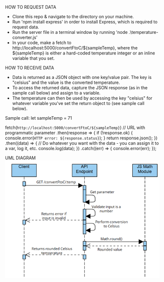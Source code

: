 HOW TO REQUEST DATA
- Clone this repo & navigate to the directory on your machine.
- Run 'npm install express' in order to install Express, which is required to request data.
- Run the server file in a terminal window by running 'node .\temperature-converter.js'
- In your code, make a fetch to http://localhost:5000/convertFtoC/${sampleTemp}, where the ${sampleTemp} is either a hard-coded temperature integer or an inline variable that you set.

HOW TO RECEIVE DATA
- Data is returned as a JSON object with one key/value pair. The key is "celsius" and the value is the converted temperature.
- To access the returned data, capture the JSON response (as in the sample call below) and assign to a variable.
- The temperature can then be used by accessing the key "celsius" for whatever variable you've set the return object to (see sample call below).

Sample call: 
let sampleTemp = 71

fetch(`http://localhost:5000/convertFtoC/${sampleTemp}`) // URL with programmatic parameter
  .then(response => {
    if (!response.ok) {
      console.error(`HTTP error: ${response.status}`);
    }
    return response.json();
  })
  .then((data) => {
    // Do whatever you want with the data - you can assign it to a var, log it, etc.
    console.log(data);
  })
  .catch((err) => {
    console.error(err);
  });

UML DIAGRAM
![UML Diagram](uml-diagram.png)
